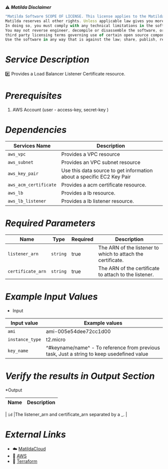 :warning: ***Matilda Disclaimer***
```javascript
"Matilda Software SCOPE OF LICENSE. This license applies to the Matilda cloud product. The software is licensed, not sold. This agreement only gives you some rights to use the software. 
Matilda reserves all other rights. Unless applicable law gives you more rights despite this limitation, you may use the software only as expressly permitted in this agreement. 
In doing so, you must comply with any technical limitations in the software that only allow you to use it in certain ways. 
You may not reverse engineer, decompile or disassemble the software, or otherwise attempt to derive the source code for the software except and solely to the extent required by 
third party licensing terms governing use of certain open source components that may be included in the software; remove, minimize, block or modify any notices of Matilda or its suppliers in the software; 
Use the software in any way that is against the law; share, publish, rent or lease the software, or provide the software as a offering for others to use."
```

# *Service Description*
:hash: Provides a Load Balancer Listener Certificate resource.

# *Prerequisites*
1. AWS Account (user - access-key, secret-key )

# *Dependencies*
| **Services Name**        | **Description**                                                      |
|--------------------------|----------------------------------------------------------------------|
| `aws_vpc`                | Provides a VPC resource                                              |
| `aws_subnet`             | Provides an VPC subnet resource                                      |
| `aws_key_pair`           | Use this data source to get information about a specific EC2 Key Pair|
| `aws_acm_certificate`    | Provides a acm certificate resource.                                 |
| `aws_lb`                 | Provides a lb  resource.                                 |
| `aws_lb_listener`        | Provides a lb listener resource.                                 |


# *Required Parameters*
| Name | Type | Required | Description |
| --- | --- | --- | --- |
| `listener_arn` | `string` | true | The ARN of the listener to which to attach the certificate. |
| `certificate_arn` | `string` | true| The ARN of the certificate to attach to the listener. |




# *Example Input Values*
* Input

| Input value                       | Example values                                                                           |
|-----------------------------------|------------------------------------------------------------------------------------------|
| `ami`                             | ami-005e54dee72cc1d00                                                                    | 
| `instance_type`                   | t2.micro                                                                                 |
| `key_name`                        | ^#keyname/name^ - To reference from previous task, Just a string to keep usedefined value|

# *Verify the results in Output Section*
*Output

| Name | Description |
| ------------- | ------------- |

| `id` |The listener_arn and certificate_arn separated by a _. |

# *External Links*
* :cloud: [MatildaCloud](https://www.matildacloud.com/docs/ "Matildacloud")
* :link: [AWS](https://aws.amazon.com/console/)
* :link: [Terraform](https://registry.terraform.io/providers/hashicorp/aws/latest/docs/resources/lb_listener_certificate#argument-reference)